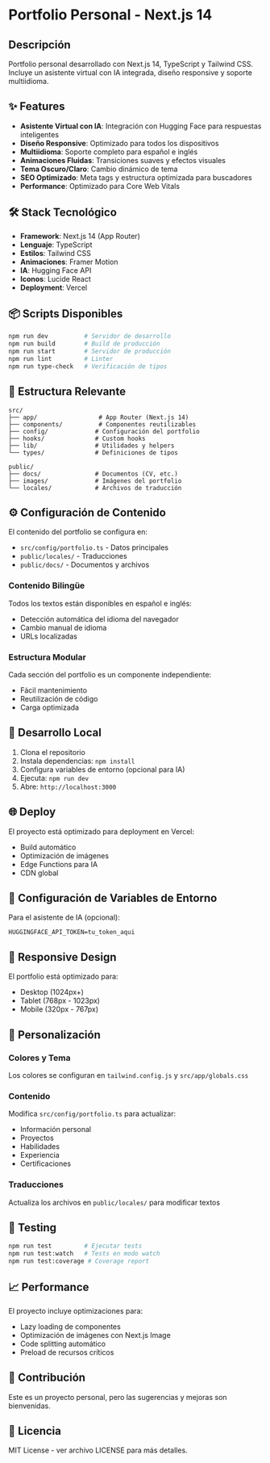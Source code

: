 # Portfolio Personal - Next.js 14

## Descripción

Portfolio personal desarrollado con Next.js 14, TypeScript y Tailwind CSS. Incluye un asistente virtual con IA integrada, diseño responsive y soporte multiidioma.

## ✨ Features

- **Asistente Virtual con IA**: Integración con Hugging Face para respuestas inteligentes
- **Diseño Responsive**: Optimizado para todos los dispositivos
- **Multiidioma**: Soporte completo para español e inglés
- **Animaciones Fluidas**: Transiciones suaves y efectos visuales
- **Tema Oscuro/Claro**: Cambio dinámico de tema
- **SEO Optimizado**: Meta tags y estructura optimizada para buscadores
- **Performance**: Optimizado para Core Web Vitals

## 🛠️ Stack Tecnológico

- **Framework**: Next.js 14 (App Router)
- **Lenguaje**: TypeScript
- **Estilos**: Tailwind CSS
- **Animaciones**: Framer Motion
- **IA**: Hugging Face API
- **Iconos**: Lucide React
- **Deployment**: Vercel

## 📦 Scripts Disponibles

```bash
npm run dev          # Servidor de desarrollo
npm run build        # Build de producción
npm run start        # Servidor de producción
npm run lint         # Linter
npm run type-check   # Verificación de tipos
```

## 📁 Estructura Relevante

```
src/
├── app/                 # App Router (Next.js 14)
├── components/          # Componentes reutilizables
├── config/             # Configuración del portfolio
├── hooks/              # Custom hooks
├── lib/                # Utilidades y helpers
└── types/              # Definiciones de tipos

public/
├── docs/               # Documentos (CV, etc.)
├── images/             # Imágenes del portfolio
└── locales/            # Archivos de traducción
```

## ⚙️ Configuración de Contenido

El contenido del portfolio se configura en:
- `src/config/portfolio.ts` - Datos principales
- `public/locales/` - Traducciones
- `public/docs/` - Documentos y archivos

### Contenido Bilingüe

Todos los textos están disponibles en español e inglés:
- Detección automática del idioma del navegador
- Cambio manual de idioma
- URLs localizadas

### Estructura Modular

Cada sección del portfolio es un componente independiente:
- Fácil mantenimiento
- Reutilización de código
- Carga optimizada

## 🚀 Desarrollo Local

1. Clona el repositorio
2. Instala dependencias: `npm install`
3. Configura variables de entorno (opcional para IA)
4. Ejecuta: `npm run dev`
5. Abre: `http://localhost:3000`

## 🌐 Deploy

El proyecto está optimizado para deployment en Vercel:
- Build automático
- Optimización de imágenes
- Edge Functions para IA
- CDN global

## 🔧 Configuración de Variables de Entorno

Para el asistente de IA (opcional):
```env
HUGGINGFACE_API_TOKEN=tu_token_aqui
```

## 📱 Responsive Design

El portfolio está optimizado para:
- Desktop (1024px+)
- Tablet (768px - 1023px)
- Mobile (320px - 767px)

## 🎨 Personalización

### Colores y Tema
Los colores se configuran en `tailwind.config.js` y `src/app/globals.css`

### Contenido
Modifica `src/config/portfolio.ts` para actualizar:
- Información personal
- Proyectos
- Habilidades
- Experiencia
- Certificaciones

### Traducciones
Actualiza los archivos en `public/locales/` para modificar textos

## 🧪 Testing

```bash
npm run test         # Ejecutar tests
npm run test:watch   # Tests en modo watch
npm run test:coverage # Coverage report
```

## 📈 Performance

El proyecto incluye optimizaciones para:
- Lazy loading de componentes
- Optimización de imágenes con Next.js Image
- Code splitting automático
- Preload de recursos críticos

## 🤝 Contribución

Este es un proyecto personal, pero las sugerencias y mejoras son bienvenidas.

## 📄 Licencia

MIT License - ver archivo LICENSE para más detalles.